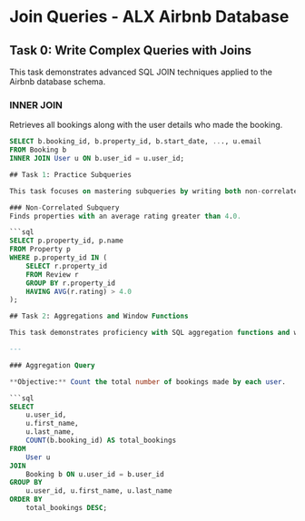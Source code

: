 # Join Queries - ALX Airbnb Database

## Task 0: Write Complex Queries with Joins

This task demonstrates advanced SQL JOIN techniques applied to the Airbnb database schema.

### INNER JOIN
Retrieves all bookings along with the user details who made the booking.

```sql
SELECT b.booking_id, b.property_id, b.start_date, ..., u.email
FROM Booking b
INNER JOIN User u ON b.user_id = u.user_id;

## Task 1: Practice Subqueries

This task focuses on mastering subqueries by writing both non-correlated and correlated forms.

### Non-Correlated Subquery
Finds properties with an average rating greater than 4.0.

```sql
SELECT p.property_id, p.name
FROM Property p
WHERE p.property_id IN (
    SELECT r.property_id
    FROM Review r
    GROUP BY r.property_id
    HAVING AVG(r.rating) > 4.0
);

## Task 2: Aggregations and Window Functions

This task demonstrates proficiency with SQL aggregation functions and window functions to derive analytical insights from the Airbnb database.

---

### Aggregation Query

**Objective:** Count the total number of bookings made by each user.

```sql
SELECT 
    u.user_id,
    u.first_name,
    u.last_name,
    COUNT(b.booking_id) AS total_bookings
FROM 
    User u
JOIN 
    Booking b ON u.user_id = b.user_id
GROUP BY 
    u.user_id, u.first_name, u.last_name
ORDER BY 
    total_bookings DESC;








